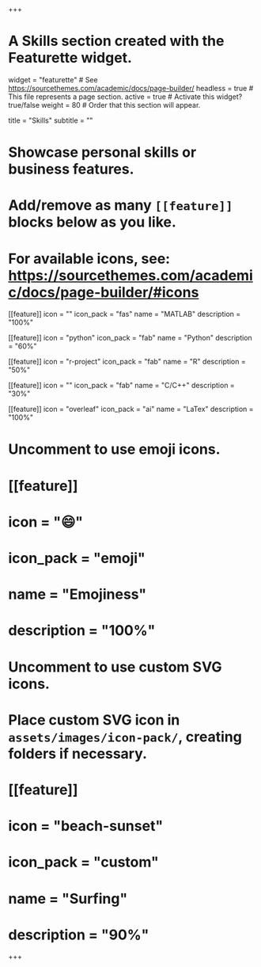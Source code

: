+++
# A Skills section created with the Featurette widget.
widget = "featurette"  # See https://sourcethemes.com/academic/docs/page-builder/
headless = true  # This file represents a page section.
active = true  # Activate this widget? true/false
weight = 80  # Order that this section will appear.

title = "Skills"
subtitle = ""

# Showcase personal skills or business features.
# 
# Add/remove as many `[[feature]]` blocks below as you like.
# 
# For available icons, see: https://sourcethemes.com/academic/docs/page-builder/#icons

[[feature]]
  icon = ""
  icon_pack = "fas"
  name = "MATLAB"
  description = "100%"

[[feature]]
  icon = "python"
  icon_pack = "fab"
  name = "Python"
  description = "60%"

[[feature]]
  icon = "r-project"
  icon_pack = "fab"
  name = "R"
  description = "50%"

[[feature]]
  icon = ""
  icon_pack = "fab"
  name = "C/C++"
  description = "30%"    
  
[[feature]]
  icon = "overleaf"
  icon_pack = "ai"
  name = "LaTex"
  description = "100%"

# Uncomment to use emoji icons.
# [[feature]]
#  icon = ":smile:"
#  icon_pack = "emoji"
#  name = "Emojiness"
#  description = "100%"  

# Uncomment to use custom SVG icons.
# Place custom SVG icon in `assets/images/icon-pack/`, creating folders if necessary.
# [[feature]]
#  icon = "beach-sunset"
#  icon_pack = "custom"
#  name = "Surfing"
#  description = "90%"

+++
